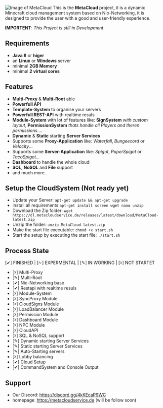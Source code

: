 
![Image of MetaCloud](https://i.ibb.co/w64LZfL/Unbenannt.png)
This is the **MetaCloud** project, it is a dynamic Minecraft cloud management system based on Nio-Networking, it is designed to provide the user with a good and user-friendly experience.

**IMPORTENT**: *This Project is still in Development*

## Requirements
 * **Java 8** or **higer**
 * an **Linux** or **Windows** server
 * minimal **2GB Memory**
 * minimal **2 virtual cores**

## Features
- **Multi-Proxy** & **Multi-Root** able
- **Powerfull API**
- **Template-System** to organise your servers
- **Powerfull REST-API** with realtime resuls
- **Module-System** with lot of features like: **SignSystem** *with custom layout*, **PermissionSystem** *thats handle all Players and theren permissions*....
- **Dynamic** & **Static** starting **Server Services**
- Supports some **Proxy-Application** like: *Waterfall*, *Bungeecord* or *Velocity*...
- Supports some **Server-Application** like: *Spigot*, *PaperSpigot* or *TacoSpigot*...
- **Dashboard** to handle the whole cloud
- **SQL**, **NoSQL** and **File** support
- and much more..

## Setup the CloudSystem (Not ready yet)
- Update your Server: `apt-get update && apt-get upgrade`
- Install all requirements `apt-get install screen wget nano unzip`
- Download the Zip folder: `wget https://dl.metacloudservice.de/releases/latest/download/MetaCloud-latest.zip`
- Unzip the folder: `unzip MetaCloud-latest.zip`
- Make the start file executable: `chmod +x start.sh`
- Start the setup by executing the start file: `./start.sh`

## Process State
[✔] FINISHED | [✁] EXPERMENTAL | [✎] IN WORKING | [☓] NOT STARTET

- [☓] Multi-Proxy
- [✎] Multi-Root
- [✔] Nio-Networking base
- [✔] Restapi with realtime resuls
- [☓] Module-System
- [☓] SyncProxy Module
- [☓] CloudSigns Module
- [☓] LoadBalancer Module
- [☓] Permission Module
- [☓] Dashboard Module
- [☓] NPC Module
- [☓] CloudAPI
- [☓] SQL & NoSQL support
- [✎] Dynamic starting Server Services
- [✎] Static starting Server Services
- [✎] Auto-Starting servers
- [☓] Lobby balancing
- [✔] Cloud Setup
- [✔] CommandSystem and Console Output


## Support
- Our Discord: https://discord.gg/4kKEcaP9WC
- homepage: https://metacloudservice.de (will be follow soon)
